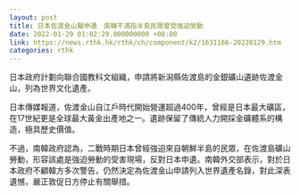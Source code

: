 ```yaml
---
layout: post
title: 日本佐渡金山擬申遺　南韓不滿指半島民眾曾受強迫勞動
date: 2022-01-29 01:02:29.000000000 +08:00
link: https://news.rthk.hk/rthk/ch/component/k2/1631166-20220129.htm
categories: rthk
---
```


日本政府計劃向聯合國教科文組織，申請將新潟縣佐渡島的金銀礦山遺跡佐渡金山，列為世界文化遺產。

日本傳媒報道，佐渡金山自江戶時代開始營運超過400年，曾經是日本最大礦區，在17世紀更是全球最大黃金出產地之一。遺跡保留了傳統人力開採金礦體系的構造，極具歷史價值。

不過，南韓政府認為，二戰時期日本曾經強迫來自朝鮮半島的民眾，在佐渡島礦山勞動，形容該處是強迫勞動的受害現場，反對日本申遺。南韓外交部表示，對於日本政府不顧韓方多次警告，仍然決定為佐渡金山申請列入世界遺產名錄，對此深表遺憾，嚴正敦促日方停止有關舉措。
